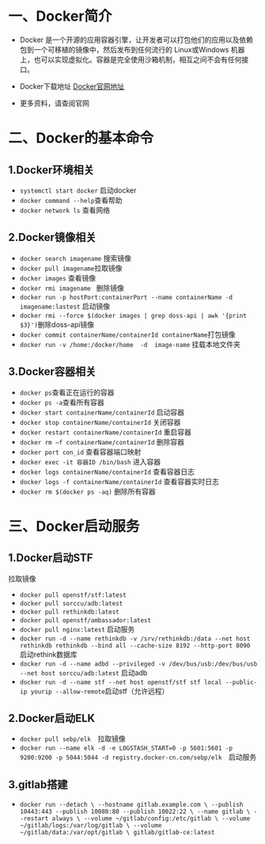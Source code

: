 # 一、Docker简介
- Docker 是一个开源的应用容器引擎，让开发者可以打包他们的应用以及依赖包到一个可移植的镜像中，然后发布到任何流行的 Linux或Windows 机器上，也可以实现虚拟化。容器是完全使用沙箱机制，相互之间不会有任何接口。

- Docker下载地址 [Docker官网地址](https://www.docker.com/)

- 更多资料，请查阅官网

# 二、Docker的基本命令
## 1.Docker环境相关
- `systemctl start docker` 启动docker
- `docker command --help`查看帮助
- `docker network ls`  查看网络

## 2.Docker镜像相关
- `docker search imagename` 搜索镜像
- `docker pull imagename`拉取镜像
- `docker images`  查看镜像
- `docker rmi imagename `   删除镜像
- `docker run -p hostPort:containerPort --name containerName -d imagename:lastest`   启动镜像
- `docker rmi --force $(docker images | grep doss-api | awk '{print $3}')`删除doss-api镜像
- `docker commit containerName/containerId containerName`打包镜像
- `docker run -v /home:/docker/home  -d  image-name` 挂载本地文件夹

## 3.Docker容器相关
- `docker ps`查看正在运行的容器
- `docker ps -a`查看所有容器
- `docker start containerName/containerId` 启动容器
- `docker stop containerName/containerId` 关闭容器
- `docker restart containerName/containerId` 重启容器
- `docker rm –f containerName/containerId` 删除容器
- `docker port con_id` 查看容器端口映射
- `docker exec -it 容器ID /bin/bash` 进入容器
- `docker logs containerName/containerId` 查看容器日志
- `docker logs -f containerName/containerId` 查看容器实时日志
- `docker rm $(docker ps -aq)` 删除所有容器

# 三、Docker启动服务
## 1.Docker启动STF
拉取镜像
- `docker pull openstf/stf:latest `  
- `docker pull sorccu/adb:latest`
- `docker pull rethinkdb:latest`
- `docker pull openstf/ambassador:latest`
- `docker pull nginx:latest`
启动服务
- `docker run -d --name rethinkdb -v /srv/rethinkdb:/data --net host rethinkdb rethinkdb --bind all --cache-size 8192 --http-port 8090
` 启动rethink数据库
- `docker run -d --name adbd --privileged -v /dev/bus/usb:/dev/bus/usb --net host sorccu/adb:latest` 启动adb
- `docker run -d --name stf --net host openstf/stf stf local --public-ip yourip --allow-remote`启动stf（允许远程）

## 2.Docker启动ELK
- `docker pull sebp/elk`　拉取镜像
- `docker run --name elk -d -e LOGSTASH_START=0 -p 5601:5601 -p 9200:9200 -p 5044:5044 -d registry.docker-cn.com/sebp/elk`　启动服务

## 3.gitlab搭建
- `docker run --detach \
  --hostname gitlab.example.com \
  --publish 10443:443 --publish 10080:80 --publish 10022:22 \
  --name gitlab \
  --restart always \
  --volume ~/gitlab/config:/etc/gitlab \
  --volume ~/gitlab/logs:/var/log/gitlab \
  --volume ~/gitlab/data:/var/opt/gitlab \
  gitlab/gitlab-ce:latest`
